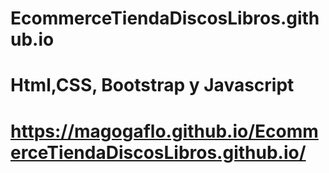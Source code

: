 # EcommerceTiendaDiscosLibros.github.io
# Html,CSS, Bootstrap y Javascript
# https://magogaflo.github.io/EcommerceTiendaDiscosLibros.github.io/
